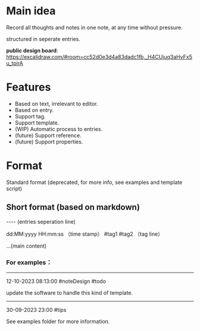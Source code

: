 # Main idea
Record all thoughts and notes in one note, at any time without pressure.

structured in seperate entries.

**public design board**: 
https://excalidraw.com/#room=cc52d0e3d4a83dadc1fb,_H4CUjuq3aHvFx5u_tpirA

# Features
- Based on text, irrelevant to editor.
- Based on entry.
- Support tag.
- Support template.
- (WIP) Automatic process to entries.
- (future) Support reference.
- (future) Support properties.

# Format

Standard format (deprecated, for more info, see examples and template script)


## Short format (based on markdown)

\-\-\-\- (entries seperation line)

dd:MM:yyyy HH:mm:ss  （time stamp） #tag1 #tag2  （tag line）

...(main content)

### For examples：

----
12-10-2023 08:13:00 #noteDesign #todo

update the software to handle this kind of template.

----
30-09-2023 23:00 #tips

See examples folder for more information. 

